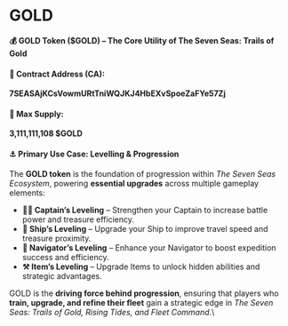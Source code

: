 # GOLD

**💰 GOLD Token ($GOLD) – The Core Utility of The Seven Seas: Trails of Gold**

#### **🔹 Contract Address (CA):**

**7SEASAjKCsVowmURtTniWQJKJ4HbEXvSpoeZaFYe57Zj**

#### **🔹 Max Supply:**

**3,111,111,108 $GOLD**

#### **⚓ Primary Use Case: Levelling & Progression**

The **GOLD token** is the foundation of progression within _The Seven Seas Ecosystem_, powering **essential upgrades** across multiple gameplay elements:

* **🏴‍☠️ Captain’s Leveling** – Strengthen your Captain to increase battle power and treasure efficiency.
* **🚢 Ship’s Leveling** – Upgrade your Ship to improve travel speed and treasure proximity.
* **🧭 Navigator’s Leveling** – Enhance your Navigator to boost expedition success and efficiency.
* **⚒️ Item’s Leveling** – Upgrade Items to unlock hidden abilities and strategic advantages.

GOLD is the **driving force behind progression**, ensuring that players who **train, upgrade, and refine their fleet** gain a strategic edge in _The Seven Seas: Trails of Gold, Rising Tides, and Fleet Command_.\
